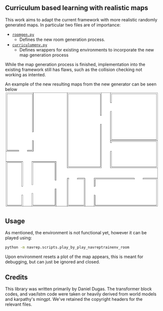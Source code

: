 ## Curriculum based learning with realistic maps
This work aims to adapt the current framework with more realistic randomly generated maps. In particular two files are of importance:

- [`roomgen.py`](navrep/envs/roomgen.py) 
  - Defines the new room generation process.
- [`curriculumenv.py`](navrep/envs/curriculumenv.py)
  - Defines wrappers for existing environments to incorporate the new map generation process

While the map generation process is finished, implementation into the existing framework still has flaws, such as the collision checking not working as intented.

An example of the new resulting maps from the new generator can be seen below
![map_example](media/map_gen_example.png)

## Usage
As mentioned, the environment is not functional yet, however it can be played using:
```bash
python -m navrep.scripts.play_by_play_navreptrainenv_room
```
Upon environment resets a plot of the map appears, this is meant for debugging, but can just be ignored and closed.

## Credits

This library was written primarily by Daniel Dugas. The transformer block codes, and vae/lstm code were taken or heavily derived from world models and karpathy's mingpt. We've retained the copyright headers for the relevant files.
